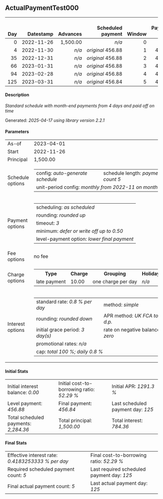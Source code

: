 <h2>ActualPaymentTest000</h2>
<table>
    <thead style="vertical-align: bottom;">
        <th style="text-align: right;">Day</th>
        <th style="text-align: right;">Datestamp</th>
        <th style="text-align: right;">Advances</th>
        <th style="text-align: right;">Scheduled payment</th>
        <th style="text-align: right;">Window</th>
        <th style="text-align: right;">Payment due</th>
        <th style="text-align: right;">Actual payments</th>
        <th style="text-align: right;">Generated payment</th>
        <th style="text-align: right;">Net effect</th>
        <th style="text-align: right;">Payment status</th>
        <th style="text-align: right;">Balance status</th>
        <th style="text-align: right;">Simple interest</th>
        <th style="text-align: right;">New interest</th>
        <th style="text-align: right;">New charges</th>
        <th style="text-align: right;">Principal portion</th>
        <th style="text-align: right;">Fee portion</th>
        <th style="text-align: right;">Interest portion</th>
        <th style="text-align: right;">Charges portion</th>
        <th style="text-align: right;">Fee rebate</th>
        <th style="text-align: right;">Principal balance</th>
        <th style="text-align: right;">Fee balance</th>
        <th style="text-align: right;">Interest balance</th>
        <th style="text-align: right;">Charges balance</th>
        <th style="text-align: right;">Settlement figure</th>
        <th style="text-align: right;">Fee rebate if&nbsp;settled</th>
    </thead>
    <tr style="text-align: right;">
        <td class="ci00">0</td>
        <td class="ci01" style="white-space: nowrap;">2022-11-26</td>
        <td class="ci02">1,500.00</td>
        <td class="ci03" style="white-space: nowrap;"><i>n/a<i></td>
        <td class="ci04">0</td>
        <td class="ci05">0.00</td>
        <td class="ci06"><i>n/a</i></td>
        <td class="ci07"><i>n/a</i></td>
        <td class="ci08">0.00</td>
        <td class="ci09"><i>none&nbsp;scheduled</i></td>
        <td class="ci10">open</td>
        <td class="ci11">0.0000</td>
        <td class="ci12">0.0000</td>
        <td class="ci13"><i>n/a</i></td>
        <td class="ci14">0.00</td>
        <td class="ci15">0.00</td>
        <td class="ci16">0.00</td>
        <td class="ci17">0.00</td>
        <td class="ci18">0.00</td>
        <td class="ci19">1,500.00</td>
        <td class="ci20">0.00</td>
        <td class="ci21">0.0000</td>
        <td class="ci22">0.00</td>
        <td class="ci23">1,500.00</td>
        <td class="ci24">0.00</td>
    </tr>
    <tr style="text-align: right;">
        <td class="ci00">4</td>
        <td class="ci01" style="white-space: nowrap;">2022-11-30</td>
        <td class="ci02"><i>n/a</i></td>
        <td class="ci03" style="white-space: nowrap;"><i>original</i> 456.88</td>
        <td class="ci04">1</td>
        <td class="ci05">456.88</td>
        <td class="ci06"><i>confirmed</i>&nbsp;456.88</td>
        <td class="ci07"><i>n/a</i></td>
        <td class="ci08">456.88</td>
        <td class="ci09"><i>payment&nbsp;made</i></td>
        <td class="ci10">open</td>
        <td class="ci11">48.0000</td>
        <td class="ci12">48.0000</td>
        <td class="ci13"><i>n/a</i></td>
        <td class="ci14">408.88</td>
        <td class="ci15">0.00</td>
        <td class="ci16">48.00</td>
        <td class="ci17">0.00</td>
        <td class="ci18">0.00</td>
        <td class="ci19">1,091.12</td>
        <td class="ci20">0.00</td>
        <td class="ci21">0.0000</td>
        <td class="ci22">0.00</td>
        <td class="ci23">1,091.12</td>
        <td class="ci24">0.00</td>
    </tr>
    <tr style="text-align: right;">
        <td class="ci00">35</td>
        <td class="ci01" style="white-space: nowrap;">2022-12-31</td>
        <td class="ci02"><i>n/a</i></td>
        <td class="ci03" style="white-space: nowrap;"><i>original</i> 456.88</td>
        <td class="ci04">2</td>
        <td class="ci05">456.88</td>
        <td class="ci06"><i>confirmed</i>&nbsp;456.88</td>
        <td class="ci07"><i>n/a</i></td>
        <td class="ci08">456.88</td>
        <td class="ci09"><i>payment&nbsp;made</i></td>
        <td class="ci10">open</td>
        <td class="ci11">270.5978</td>
        <td class="ci12">270.5978</td>
        <td class="ci13"><i>n/a</i></td>
        <td class="ci14">186.29</td>
        <td class="ci15">0.00</td>
        <td class="ci16">270.59</td>
        <td class="ci17">0.00</td>
        <td class="ci18">0.00</td>
        <td class="ci19">904.83</td>
        <td class="ci20">0.00</td>
        <td class="ci21">0.0000</td>
        <td class="ci22">0.00</td>
        <td class="ci23">904.83</td>
        <td class="ci24">0.00</td>
    </tr>
    <tr style="text-align: right;">
        <td class="ci00">66</td>
        <td class="ci01" style="white-space: nowrap;">2023-01-31</td>
        <td class="ci02"><i>n/a</i></td>
        <td class="ci03" style="white-space: nowrap;"><i>original</i> 456.88</td>
        <td class="ci04">3</td>
        <td class="ci05">456.88</td>
        <td class="ci06"><i>confirmed</i>&nbsp;456.88</td>
        <td class="ci07"><i>n/a</i></td>
        <td class="ci08">456.88</td>
        <td class="ci09"><i>payment&nbsp;made</i></td>
        <td class="ci10">open</td>
        <td class="ci11">224.3978</td>
        <td class="ci12">224.3978</td>
        <td class="ci13"><i>n/a</i></td>
        <td class="ci14">232.49</td>
        <td class="ci15">0.00</td>
        <td class="ci16">224.39</td>
        <td class="ci17">0.00</td>
        <td class="ci18">0.00</td>
        <td class="ci19">672.34</td>
        <td class="ci20">0.00</td>
        <td class="ci21">0.0000</td>
        <td class="ci22">0.00</td>
        <td class="ci23">672.34</td>
        <td class="ci24">0.00</td>
    </tr>
    <tr style="text-align: right;">
        <td class="ci00">94</td>
        <td class="ci01" style="white-space: nowrap;">2023-02-28</td>
        <td class="ci02"><i>n/a</i></td>
        <td class="ci03" style="white-space: nowrap;"><i>original</i> 456.88</td>
        <td class="ci04">4</td>
        <td class="ci05">456.88</td>
        <td class="ci06"><i>confirmed</i>&nbsp;456.88</td>
        <td class="ci07"><i>n/a</i></td>
        <td class="ci08">456.88</td>
        <td class="ci09"><i>payment&nbsp;made</i></td>
        <td class="ci10">open</td>
        <td class="ci11">150.6042</td>
        <td class="ci12">150.6042</td>
        <td class="ci13"><i>n/a</i></td>
        <td class="ci14">306.28</td>
        <td class="ci15">0.00</td>
        <td class="ci16">150.60</td>
        <td class="ci17">0.00</td>
        <td class="ci18">0.00</td>
        <td class="ci19">366.06</td>
        <td class="ci20">0.00</td>
        <td class="ci21">0.0000</td>
        <td class="ci22">0.00</td>
        <td class="ci23">366.06</td>
        <td class="ci24">0.00</td>
    </tr>
    <tr style="text-align: right;">
        <td class="ci00">125</td>
        <td class="ci01" style="white-space: nowrap;">2023-03-31</td>
        <td class="ci02"><i>n/a</i></td>
        <td class="ci03" style="white-space: nowrap;"><i>original</i> 456.84</td>
        <td class="ci04">5</td>
        <td class="ci05">456.84</td>
        <td class="ci06"><i>confirmed</i>&nbsp;456.84</td>
        <td class="ci07"><i>n/a</i></td>
        <td class="ci08">456.84</td>
        <td class="ci09"><i>payment&nbsp;made</i></td>
        <td class="ci10">closed</td>
        <td class="ci11">90.7829</td>
        <td class="ci12">90.7829</td>
        <td class="ci13"><i>n/a</i></td>
        <td class="ci14">366.06</td>
        <td class="ci15">0.00</td>
        <td class="ci16">90.78</td>
        <td class="ci17">0.00</td>
        <td class="ci18">0.00</td>
        <td class="ci19">0.00</td>
        <td class="ci20">0.00</td>
        <td class="ci21">0.0000</td>
        <td class="ci22">0.00</td>
        <td class="ci23">0.00</td>
        <td class="ci24">0.00</td>
    </tr>
</table>

<h4>Description</h4>
<p><i>Standard schedule with month-end payments from 4 days and paid off on time</i></p>
<p>Generated: <i>2025-04-17 using library version 2.2.1</i></p>
<h4>Parameters</h4>
<table>
    <tr>
        <td>As-of</td>
        <td>2023-04-01</td>
    </tr>
    <tr>
        <td>Start</td>
        <td>2022-11-26</td>
    </tr>
    <tr>
        <td>Principal</td>
        <td>1,500.00</td>
    </tr>
    <tr>
        <td>Schedule options</td>
        <td>
            <table>
                <tr>
                    <td>config: <i>auto-generate schedule</i></td>
                    <td>schedule length: <i><i>payment count</i> 5</i></td>
                </tr>
                <tr>
                    <td colspan="2" style="white-space: nowrap;">unit-period config: <i>monthly from 2022-11 on month-end</i></td>
                </tr>
            </table>
        </td>
    </tr>
    <tr>
        <td>Payment options</td>
        <td>
            <table>
                <tr>
                    <td>scheduling: <i>as scheduled</i></td>
                </tr>
                <tr>
                    <td>rounding: <i>rounded up</i></td>
                </tr>
                <tr>
                    <td>timeout: <i>3</i></td>
                </tr>
                <tr>
                    <td>minimum: <i>defer&nbsp;or&nbsp;write&nbsp;off&nbsp;up&nbsp;to&nbsp;0.50</i></td>
                </tr>
                <tr>
                    <td>level-payment option: <i>lower&nbsp;final&nbsp;payment</i></td>
                </tr>
            </table>
        </td>
    </tr>
    <tr>
        <td>Fee options</td>
        <td>no fee
        </td>
    </tr>
    <tr>
        <td>Charge options</td>
        <td>
            <table>
                <tr>
                    <th>Type</th>
                    <th>Charge</th>
                    <th>Grouping</th>
                    <th>Holidays</th>
                </tr>
                <tr>
                    <td>late payment</td>
                    <td>10.00</td><td>one charge per day</td><td><i>n/a</i></td>
                </tr>
            </table>
        </td>
    </tr>
    <tr>
        <td>Interest options</td>
        <td>
            <table>
                <tr>
                    <td>standard rate: <i>0.8 % per day</i></td>
                    <td>method: <i>simple</i></td>
                </tr>
                <tr>
                    <td>rounding: <i>rounded down</i></td>
                    <td>APR method: <i>UK FCA to 1 d.p.</i></td>
                </tr>
                <tr>
                    <td>initial grace period: <i>3 day(s)</i></td>
                    <td>rate on negative balance: <i>zero</i></td>
                </tr>
                <tr>
                    <td colspan="2">promotional rates: <i><i>n/a</i></i></td>
                </tr>
                <tr>
                    <td colspan="2">cap: <i>total 100 %; daily 0.8 %</td>
                </tr>
            </table>
        </td>
    </tr>
</table>
<h4>Initial Stats</h4>
<table>
    <tr>
        <td>Initial interest balance: <i>0.00</i></td>
        <td>Initial cost-to-borrowing ratio: <i>52.29 %</i></td>
        <td>Initial APR: <i>1291.3 %</i></td>
    </tr>
    <tr>
        <td>Level payment: <i>456.88</i></td>
        <td>Final payment: <i>456.84</i></td>
        <td>Last scheduled payment day: <i>125</i></td>
    </tr>
    <tr>
        <td>Total scheduled payments: <i>2,284.36</i></td>
        <td>Total principal: <i>1,500.00</i></td>
        <td>Total interest: <i>784.36</i></td>
    </tr>
</table>

<h4>Final Stats</h4>
<table>
    <tr>
        <td>Effective interest rate: <i>0.4183253333 % per day</i></td>
        <td>Final cost-to-borrowing ratio: <i>52.29 %</i></td>
    </tr>
    <tr>
        <td>Required scheduled payment count: <i>5</i></td>
        <td>Last required scheduled payment day: <i>125</i></td>
    </tr>
    <tr>
        <td>Final actual payment count: <i>5</i></td>
        <td>Last actual payment day: <i>125</i></td>
    </tr>
</table>
